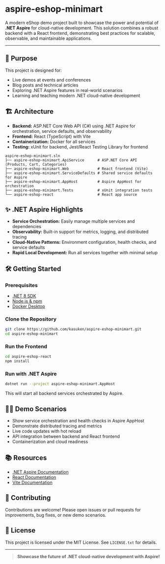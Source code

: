 # aspire-eshop-minimart

A modern eShop demo project built to showcase the power and potential of **.NET Aspire** for cloud-native development. This solution combines a robust backend with a React frontend, demonstrating best practices for scalable, observable, and maintainable applications.

---

## 🚀 Purpose
This project is designed for:
- Live demos at events and conferences
- Blog posts and technical articles
- Exploring .NET Aspire features in real-world scenarios
- Learning and teaching modern .NET cloud-native development

## 🏗️ Architecture
- **Backend:** ASP.NET Core Web API (C#) using .NET Aspire for orchestration, service defaults, and observability
- **Frontend:** React (TypeScript) with Vite
- **Containerization:** Docker for all services
- **Testing:** xUnit for backend, Jest/React Testing Library for frontend

```
aspire-eshop-minimart.sln
├── aspire-eshop-minimart.ApiService      # ASP.NET Core API (Products, Cart, Categories)
├── aspire-eshop-minimart.Web             # React frontend (Vite)
├── aspire-eshop-minimart.ServiceDefaults # Shared service defaults for Aspire
├── aspire-eshop-minimart.AppHost         # Aspire AppHost for orchestration
├── aspire-eshop-minimart.Tests           # xUnit integration tests
└── aspire-eshop-react                    # React app source
```

## ✨ .NET Aspire Highlights
- **Service Orchestration:** Easily manage multiple services and dependencies
- **Observability:** Built-in support for metrics, logging, and distributed tracing
- **Cloud-Native Patterns:** Environment configuration, health checks, and service defaults
- **Rapid Local Development:** Run all services together with minimal setup

## 🛠️ Getting Started
### Prerequisites
- [.NET 8 SDK](https://dotnet.microsoft.com/download)
- [Node.js & npm](https://nodejs.org/)
- [Docker Desktop](https://www.docker.com/products/docker-desktop/)

### Clone the Repository
```sh
git clone https://github.com/kasuken/aspire-eshop-minimart.git
cd aspire-eshop-minimart
```

### Run the Frontend
```sh
cd aspire-eshop-react
npm install
```

### Run with .NET Aspire
```sh
dotnet run --project aspire-eshop-minimart.AppHost
```
This will start all backend services orchestrated by Aspire.


## 🧑‍💻 Demo Scenarios
- Show service orchestration and health checks in Aspire AppHost
- Demonstrate distributed tracing and metrics
- Live code updates with hot reload
- API integration between backend and React frontend
- Containerization and cloud readiness

## 📚 Resources
- [.NET Aspire Documentation](https://learn.microsoft.com/dotnet/aspire/)
- [React Documentation](https://react.dev/)
- [Vite Documentation](https://vitejs.dev/)

## 🤝 Contributing
Contributions are welcome! Please open issues or pull requests for improvements, bug fixes, or new demo scenarios.

## 📄 License
This project is licensed under the MIT License. See `LICENSE.txt` for details.

---

> **Showcase the future of .NET cloud-native development with Aspire!**